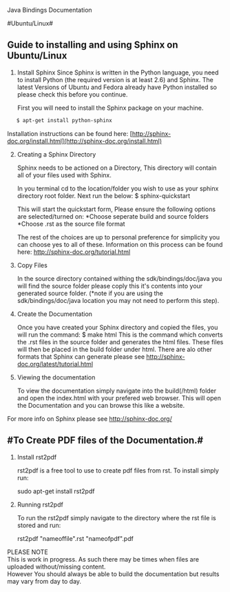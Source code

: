 Java Bindings Documentation

#Ubuntu/Linux#

Guide to installing and using Sphinx on Ubuntu/Linux
----------------------------------------------------

1. Install Sphinx
   Since Sphinx is written in the Python language, you need to install Python (the required version is at least 2.6) and        Sphinx. The latest Versions of Ubuntu and Fedora already have Python installed so please check this before you continue.

   First you will need to install the Sphinx package on your machine.
   
```bash   
   $ apt-get install python-sphinx
```   
   Installation instructions can be found here: [http://sphinx-doc.org/install.html](http://sphinx-doc.org/install.html)

2. Creating a Sphinx Directory 

   Sphinx needs to be actioned on a Directory, This directory will contain all of your files used with Sphinx.
   
   In you terminal cd to the location/folder you wish to use as your sphinx directory root folder. Next run the below:
   $ sphinx-quickstart 
   
   This will start the quickstart form, Please ensure the following options are selected/turned on:
   *Choose seperate build and source folders
   *Choose .rst as the source file format
   
   The rest of the choices are up to personal preference for simplicity you can choose yes to all of these.
   Information on this process can be found here: http://sphinx-doc.org/tutorial.html

3. Copy Files

   In the source directory contained withing the sdk/bindings/doc/java you will find the source folder please coply this        it's contents into your generated source folder. (*note if you are using the sdk/bindings/doc/java location you may not      need to perform this step).

4. Create the Documentation

   Once you have created your Sphinx directory and copied the files, you will run the command: 
   $ make html
   This is the command which converts the .rst files in the source folder and generates the html files.
   These files will then be placed in the build folder under html. 
   There are alo other formats that Sphinx can generate please see http://sphinx-doc.org/latest/tutorial.html

5. Viewing the documentation

   To view the documentation simply navigate into the build(/html) folder and open the index.html with your prefered web        browser. This will open the Documentation and you can browse this like a website.

For more info on Sphinx please see http://sphinx-doc.org/

#To Create PDF files of the Documentation.#
-------------------------------------------

1. Install rst2pdf

   rst2pdf is a free tool to use to create pdf files from rst. To install simply run:
   
   sudo apt-get install rst2pdf
   
2. Running rst2pdf

   To run the rst2pdf simply navigate to the directory where the rst file is stored and run:
   
   rst2pdf "nameoffile".rst "nameofpdf".pdf

PLEASE NOTE   
This is work in progress. As such there may be times when files are uploaded without/missing content.  
However You should always be able to build the documentation but results may vary from day to day.


